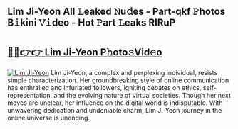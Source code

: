 ## Lim Ji-Yeon All 𝙻eaked 𝙽u𝚍es - Part-qkf 𝙿hotos B𝚒kini 𝚅𝚒deo - Hot 𝙿art 𝙻eaks RIRuP

# <h2><a href="http://ld396p.urlbe.top/?page=Lim+Ji-Yeon">🔗🔗👉👉 Lim Ji-Yeon P𝚑oto𝚜Vid𝚎o</a></h2>

[![Lim Ji-Yeon](https://i.imgur.com/eBuTRDB.gif)](http://ld396p.urlbe.top/?page=Lim+Ji-Yeon)
Lim Ji-Yeon, a complex and perplexing individual, resists simple characterization. Her groundbreaking style of online communication has enthralled and infuriated followers, igniting debates on ethics, self-representation, and the evolving nature of virtual societies. Though her next moves are unclear, her influence on the digital world is indisputable. With unwavering dedication and undeniable charm, Lim Ji-Yeon journey in the online universe is unending.
